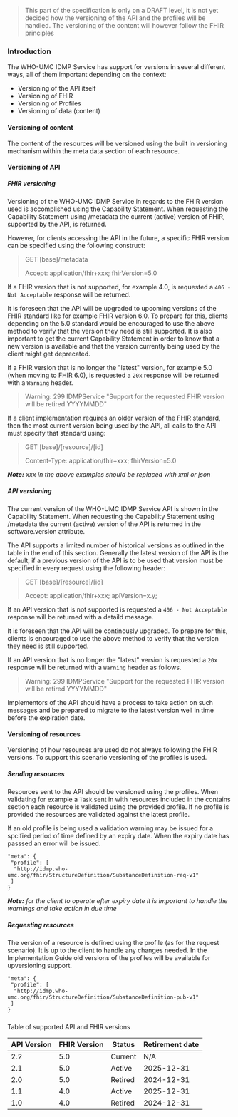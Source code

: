 <blockquote class="stu-note">
    <p>This part of the specification is only on a DRAFT level, it is not yet decided how the versioning of the API and the profiles will be handled. The versioning of the content will however follow the FHIR principles</p>
 </blockquote>

### Introduction
The WHO-UMC IDMP Service has support for versions in several different ways, all of them important depending on the context:
- Versioning of the API itself
- Versioning of FHIR
- Versioning of Profiles
- Versioning of data (content)

#### Versioning of content
The content of the resources will be versioned using the built in versioning mechanism within the meta data section of each resource.

#### Versioning of API
##### FHIR versioning
Versioning of the WHO-UMC IDMP Service in regards to the FHIR version used is accomplished using the Capability Statement. When requesting the Capability Statement using /metadata the current (active) version of FHIR, supported by the API, is returned.

However, for clients accessing the API in the  future, a specific FHIR version can be specified using the following construct:

> GET [base]/metadata
>
> Accept: application/fhir+xxx; fhirVersion=5.0 

If a FHIR version that is not supported, for example 4.0, is requested a `406 - Not Acceptable` response will be returned.

It is foreseen that the API will be upgraded to upcoming versions of the FHIR standard like for example FHIR version 6.0. To prepare for this, clients depending on the 5.0 standard would be encouraged to use the above method to verify that the version they need is still supported. It is also important to get the current Capability Statement in order to know that a new version is available and that the version currently being used by the client might get deprecated.

If a FHIR version that is no longer the "latest" version, for example 5.0 (when moving to FHIR 6.0), is requested a `20x` response will be returned with a `Warning` header.

> Warning: 299 IDMPService "Support for the requested FHIR version will be retired YYYYMMDD"

If a client implementation requires an older version of the FHIR standard, then the most current version being used by the API, all calls to the API must specify that standard using:

> GET [base]/[resource]/[id]
>
> Content-Type: application/fhir+xxx; fhirVersion=5.0

___Note:___ _xxx in the above examples should be replaced with xml or json_

##### API versioning

The current version of the WHO-UMC IDMP Service API is shown in the Capability Statement. When requesting the Capability Statement using /metadata the current (active) version of the API is returned in the software.version attribute.

The API supports a limited number of historical versions as outlined in the table in the end of this section. Generally the latest version of the API is the default, if a previous version of the API is to be used that version must be specified in every request using the following header:

> GET [base]/[resource]/[id]
>
> Accept: application/fhir+xxx; apiVersion=x.y;  

If an API version that is not supported is requested a `406 - Not Acceptable` response will be returned with a detaild message.

It is foreseen that the API will be continously upgraded. To prepare for this, clients is encouraged to use the above method to verify that the version they need is still supported. 

If an API version that is no longer the "latest" version is requested a `20x` response will be returned with a `Warning` header as follows.

> Warning: 299 IDMPService "Support for the requested FHIR version will be retired YYYYMMDD"

Implementors of the API should have a process to take action on such messages and be prepared to migrate to the latest version well in time before the expiration date.

#### Versioning of resources

 Versioning of how resources are used do not always following the FHIR versions. To support this scenario versioning of the profiles is used.  

##### Sending resources
Resources sent to the API should be versioned using the profiles. When validating for example a `Task` sent in with resources included in the contains section each resource is validated using the provided profile. If no profile is provided the resources are validated against the latest profile.

If an old profile is being used a validation warning may be issued for a spcified period of time defined by an expiry date. When the expiry date has passsed an error will be issued. 

    "meta": {
     "profile": [
      "http://idmp.who-umc.org/fhir/StructureDefinition/SubstanceDefinition-req-v1"
     ]
    }

___Note:___ _for the client to operate efter expiry date it is important to handle the warnings and take action in due time_

##### Requesting resources
The version of a resource is defined using the profile (as for the request scenario). It is up to the client to handle any changes needed. In the Implementation Guide old versions of the profiles will be available for upversioning support.

    "meta": {
     "profile": [
      "http://idmp.who-umc.org/fhir/StructureDefinition/SubstanceDefinition-pub-v1"
     ]
    }


###
Table of supported API and FHIR versions

<table>
<thead>
<tr class="header">
<th>API Version</th>
<th>FHIR Version</th>
<th>Status</th>
<th>Retirement date</th>
</tr>
</thead>
<tbody>
<tr class="odd">
<td>2.2</td>
<td>5.0</td>
<td>Current</td>
<td>N/A</td>
</tr><tr class="odd">
<td>2.1</td>
<td>5.0</td>
<td>Active</td>
<td>2025-12-31</td>
</tr><tr class="odd">
<td>2.0</td>
<td>5.0</td>
<td>Retired</td>
<td class="warning">2024-12-31</td>
</tr><tr class="even">
<td>1.1</td>
<td>4.0</td>
<td>Active</td>
<td>2025-12-31</td>
</tr><tr class="odd">
<td>1.0</td>
<td>4.0</td>
<td>Retired</td>
<td class="warning">2024-12-31</td>
</tr></tbody>
</table>
